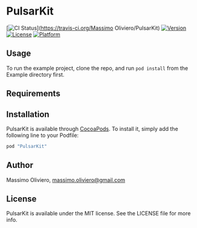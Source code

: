 # PulsarKit

[![CI Status](http://img.shields.io/travis/maxoly/PulsarKit.svg?style=flat)](https://travis-ci.org/Massimo Oliviero/PulsarKit)
[![Version](https://img.shields.io/cocoapods/v/PulsarKit.svg?style=flat)](http://cocoapods.org/pods/PulsarKit)
[![License](https://img.shields.io/cocoapods/l/PulsarKit.svg?style=flat)](http://cocoapods.org/pods/PulsarKit)
[![Platform](https://img.shields.io/cocoapods/p/PulsarKit.svg?style=flat)](http://cocoapods.org/pods/PulsarKit)

## Usage

To run the example project, clone the repo, and run `pod install` from the Example directory first.

## Requirements

## Installation

PulsarKit is available through [CocoaPods](http://cocoapods.org). To install
it, simply add the following line to your Podfile:

```ruby
pod "PulsarKit"
```

## Author

Massimo Oliviero, massimo.oliviero@gmail.com

## License

PulsarKit is available under the MIT license. See the LICENSE file for more info.
